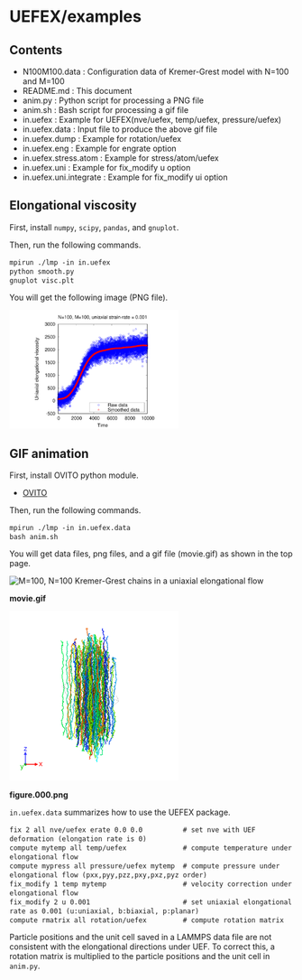 # UEFEX/examples

## Contents
- N100M100.data : Configuration data of Kremer-Grest model with N=100 and M=100
- README.md : This document
- anim.py : Python script for processing a PNG file
- anim.sh : Bash script for processing a gif file
- in.uefex : Example for UEFEX(nve/uefex, temp/uefex, pressure/uefex)
- in.uefex.data : Input file to produce the above gif file
- in.uefex.dump : Example for rotation/uefex
- in.uefex.eng : Example for engrate option
- in.uefex.stress.atom : Example for stress/atom/uefex
- in.uefex.uni : Example for fix_modify u option
- in.uefex.uni.integrate : Example for fix_modify ui option

## Elongational viscosity
First, install `numpy`, `scipy`, `pandas`, and `gnuplot`.

Then, run the following commands.
```
mpirun ./lmp -in in.uefex
python smooth.py
gnuplot visc.plt
```
You will get the following image (PNG file).

<img src="https://github.com/t-murash/LAMMPS-UEFEX/blob/master/img/visc.png" title="Elongational viscosity" width=300/>

## GIF animation
First, install OVITO python module.
- [OVITO](https://www.ovito.org/python-downloads/)

Then, run the following commands.
```
mpirun ./lmp -in in.uefex.data
bash anim.sh
```

You will get data files, png files, and a gif file (movie.gif) as shown in the top page.

<img src="https://github.com/t-murash/LAMMPS-UEFEX/blob/master/img/movie-2022-04-18.gif" title="M=100, N=100 Kremer-Grest chains in a uniaxial elongational flow" width=300/>

**movie.gif**

<img src="https://github.com/t-murash/LAMMPS-UEFEX/blob/master/img/figure.000.png" title="M=100, N=100 Kremer-Grest chains in a uniaxial elongational flow" width=300/>

**figure.000.png**

`in.uefex.data` summarizes how to use the UEFEX package.
```
fix 2 all nve/uefex erate 0.0 0.0          # set nve with UEF deformation (elongation rate is 0)
compute mytemp all temp/uefex              # compute temperature under elongational flow
compute mypress all pressure/uefex mytemp  # compute pressure under elongational flow (pxx,pyy,pzz,pxy,pxz,pyz order)
fix_modify 1 temp mytemp                   # velocity correction under elongational flow
fix_modify 2 u 0.001                       # set uniaxial elongational rate as 0.001 (u:uniaxial, b:biaxial, p:planar)
compute rmatrix all rotation/uefex         # compute rotation matrix
```

Particle positions and the unit cell saved in a LAMMPS data file are not consistent with the elongational directions under UEF.
To correct this, a rotation matrix is multiplied to the particle positions and the unit cell in `anim.py`.